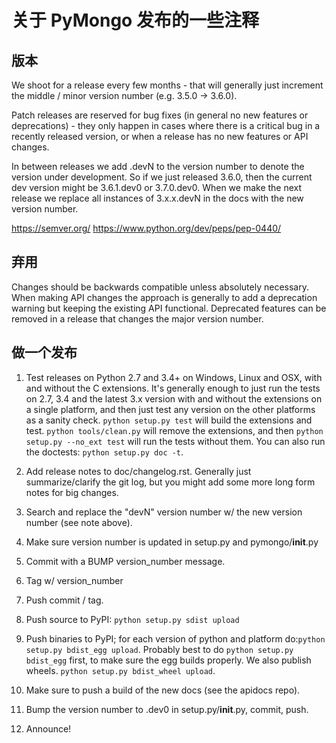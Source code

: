 # 关于 PyMongo 发布的一些注释

## 版本

We shoot for a release every few months - that will generally just
increment the middle / minor version number (e.g. 3.5.0 -> 3.6.0).

Patch releases are reserved for bug fixes (in general no new features
or deprecations) - they only happen in cases where there is a critical
bug in a recently released version, or when a release has no new
features or API changes.

In between releases we add .devN to the version number to denote the version
under development. So if we just released 3.6.0, then the current dev
version might be 3.6.1.dev0 or 3.7.0.dev0. When we make the next release we
replace all instances of 3.x.x.devN in the docs with the new version number.

https://semver.org/
https://www.python.org/dev/peps/pep-0440/

## 弃用

Changes should be backwards compatible unless absolutely necessary. When making
API changes the approach is generally to add a deprecation warning but keeping
the existing API functional. Deprecated features can be removed in a release
that changes the major version number.

## 做一个发布

1. Test releases on Python 2.7 and 3.4+ on Windows, Linux and OSX,
   with and without the C extensions. It's generally enough to just run the
   tests on 2.7, 3.4 and the latest 3.x version with and without the
   extensions on a single platform, and then just test any version on the
   other platforms as a sanity check. `python setup.py test` will build the
   extensions and test. `python tools/clean.py` will remove the extensions,
   and then `python setup.py --no_ext test` will run the tests without
   them. You can also run the doctests: `python setup.py doc -t`.

2. Add release notes to doc/changelog.rst. Generally just summarize/clarify
   the git log, but you might add some more long form notes for big changes.

3. Search and replace the "devN" version number w/ the new version number (see
   note above).

4. Make sure version number is updated in setup.py and pymongo/**init**.py

5. Commit with a BUMP version_number message.

6. Tag w/ version_number

7. Push commit / tag.

8. Push source to PyPI: `python setup.py sdist upload`

9. Push binaries to PyPI; for each version of python and platform do:`python setup.py bdist_egg upload`. Probably best to do `python setup.py bdist_egg`
   first, to make sure the egg builds properly. We also publish wheels.
   `python setup.py bdist_wheel upload`.

10. Make sure to push a build of the new docs (see the apidocs repo).

11. Bump the version number to <next version>.dev0 in setup.py/**init**.py,
    commit, push.

12. Announce!
